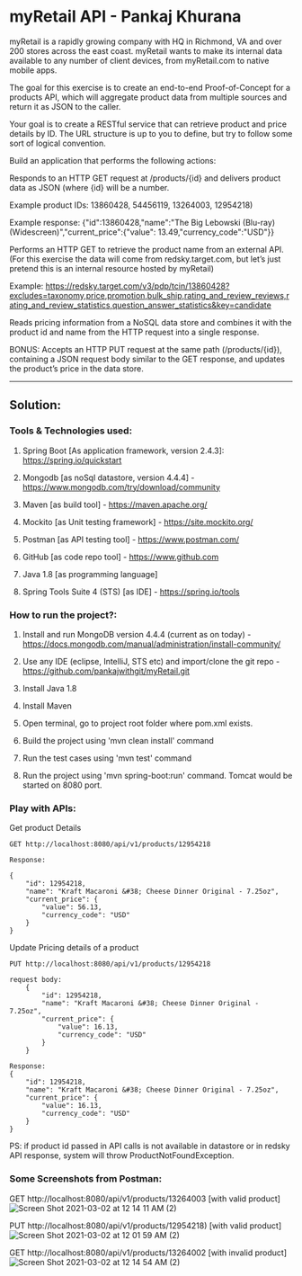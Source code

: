 # myRetail API - Pankaj Khurana

myRetail is a rapidly growing company with HQ in Richmond, VA and over 200 stores across the east coast. myRetail wants to make its internal data available to any number of client devices, from myRetail.com to native mobile apps.

The goal for this exercise is to create an end-to-end Proof-of-Concept for a products API, which will aggregate product data from multiple sources and return it as JSON to the caller. 

Your goal is to create a RESTful service that can retrieve product and price details by ID. The URL structure is up to you to define, but try to follow some sort of logical convention.

Build an application that performs the following actions: 

Responds to an HTTP GET request at /products/{id} and delivers product data as JSON (where {id} will be a number. 

Example product IDs: 13860428, 54456119, 13264003, 12954218) 

Example response: {"id":13860428,"name":"The Big Lebowski (Blu-ray) (Widescreen)","current_price":{"value": 13.49,"currency_code":"USD"}}

Performs an HTTP GET to retrieve the product name from an external API. (For this exercise the data will come from redsky.target.com, but let’s just pretend this is an internal resource hosted by myRetail)

Example: https://redsky.target.com/v3/pdp/tcin/13860428?excludes=taxonomy,price,promotion,bulk_ship,rating_and_review_reviews,rating_and_review_statistics,question_answer_statistics&key=candidate 

Reads pricing information from a NoSQL data store and combines it with the product id and name from the HTTP request into a single response.

BONUS: Accepts an HTTP PUT request at the same path (/products/{id}), containing a JSON request body similar to the GET response, and updates the product’s price in the data store.

*********************************************************************************************************************************
## __Solution:__

### __Tools & Technologies used:__
1. Spring Boot [As application framework, version 2.4.3]: https://spring.io/quickstart

2. Mongodb [as noSql datastore, version 4.4.4] - https://www.mongodb.com/try/download/community

3. Maven [as build tool] - https://maven.apache.org/

4. Mockito [as Unit testing framework] - https://site.mockito.org/

5. Postman [as API testing tool] - https://www.postman.com/

6. GitHub [as code repo tool] - https://www.github.com

7. Java 1.8 [as programming language]

8. Spring Tools Suite 4 (STS) [as IDE] - https://spring.io/tools

### __How to run the project?:__
1. Install and run MongoDB version 4.4.4 (current as on today) - https://docs.mongodb.com/manual/administration/install-community/

2. Use any IDE (eclipse, IntelliJ, STS etc) and import/clone the git repo - https://github.com/pankajwithgit/myRetail.git

4. Install Java 1.8

5. Install Maven

6. Open terminal, go to project root folder where pom.xml exists.

7. Build the project using 'mvn clean install' command

8. Run the test cases using 'mvn test' command

9. Run the project using 'mvn spring-boot:run' command. Tomcat would be started on 8080 port.

### __Play with APIs:__

Get product Details

    GET http://localhost:8080/api/v1/products/12954218

    Response:

    {
        "id": 12954218,
        "name": "Kraft Macaroni &#38; Cheese Dinner Original - 7.25oz",
        "current_price": {
            "value": 56.13,
            "currency_code": "USD"
        }   
    }

Update Pricing details of a product

    PUT http://localhost:8080/api/v1/products/12954218

    request body:
        {
            "id": 12954218,
            "name": "Kraft Macaroni &#38; Cheese Dinner Original - 7.25oz",
            "current_price": {
                "value": 16.13,
                "currency_code": "USD"
            }
        }

    Response:
    {
        "id": 12954218,
        "name": "Kraft Macaroni &#38; Cheese Dinner Original - 7.25oz",
        "current_price": {
            "value": 16.13,
            "currency_code": "USD"
        }
    }

PS: if product id passed in API calls is not available in datastore or in redsky API response, system will throw ProductNotFoundException.

### __Some Screenshots from Postman:__
GET http://localhost:8080/api/v1/products/13264003 [with valid product]
![Screen Shot 2021-03-02 at 12 14 11 AM (2)](https://user-images.githubusercontent.com/11853379/109601431-ddfabe00-7aec-11eb-8b6c-250401dd2ea3.png)


PUT http://localhost:8080/api/v1/products/12954218) [with valid product]
![Screen Shot 2021-03-02 at 12 01 59 AM (2)](https://user-images.githubusercontent.com/11853379/109600939-0afaa100-7aec-11eb-9324-4aa34a3e584c.png)


GET http://localhost:8080/api/v1/products/13264002 [with invalid product]
![Screen Shot 2021-03-02 at 12 14 54 AM (2)](https://user-images.githubusercontent.com/11853379/109601498-f965c900-7aec-11eb-8cc0-0168095e3234.png)


